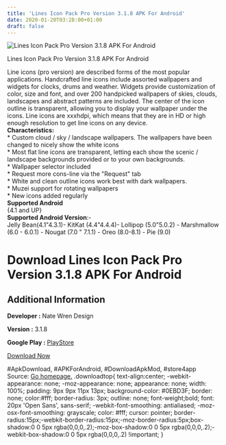 ```yaml
---
title: 'Lines Icon Pack Pro Version 3.1.8 APK For Android'
date: 2020-01-20T03:28:00+01:00
draft: false
---
```


![Lines Icon Pack Pro Version 3.1.8 APK For Android](https://i2.wp.com/apkhome.net/wp-content/uploads/2020/01/Lines-Icon-Pack-Pro-Version-3.1.8.png "Lines Icon Pack Pro Version 3.1.8 APK For Android")

  

Lines Icon Pack Pro Version 3.1.8 APK For Android

Line icons (pro version) are described forms of the most popular applications. Handcrafted line icons include assorted wallpapers and widgets for clocks, drums and weather. Widgets provide customization of color, size and font, and over 200 handpicked wallpapers of skies, clouds, landscapes and abstract patterns are included. The center of the icon outline is transparent, allowing you to display your wallpaper under the icons. Line icons are xxxhdpi, which means that they are in HD or high enough resolution to get line icons on any device.  
**Characteristics:**  
\* Custom cloud / sky / landscape wallpapers. The wallpapers have been changed to nicely show the white icons  
\* Most flat line icons are transparent, letting each show the scenic / landscape backgrounds provided or to your own backgrounds.  
\* Wallpaper selector included  
\* Request more cons-line via the "Request" tab  
\* White and clean outline icons work best with dark wallpapers.  
\* Muzei support for rotating wallpapers  
\* New icons added regularly  
**Supported Android**  
{4.1 and UP}  
**Supported Android Version**:-  
Jelly Bean(4.1"4.3.1)- KitKat (4.4"4.4.4)- Lollipop (5.0"5.0.2) - Marshmallow (6.0 - 6.0.1) - Nougat (7.0 " 7.1.1) - Oreo (8.0-8.1) - Pie (9.0)

Download Lines Icon Pack Pro Version 3.1.8 APK For Android
==========================================================

Additional Information
----------------------

**Developer :** Nate Wren Design

**Version :** 3.1.8

**Google Play :** [PlayStore](https://play.google.com/store/apps/details?id=com.natewren.lines&hl=en)

  

[Download Now](https://store4app.co/post/lines-icon-pack-pro-version-3-1-8-apk-for-android_1579455048)

  
#ApkDownload, #APKForAndroid, #DownloadApkMod, #store4app  
Source: [Go homepage.](https://store4app.co/post/lines-icon-pack-pro-version-3-1-8-apk-for-android_1579455048) .downloadtop{ text-align:center; -webkit-appearance: none; -moz-appearance: none; appearance: none; width: 100%; padding: 9px 9px 11px 13px; background-color: #0EBD3F; border: none; color:#fff; border-radius: 3px; outline: none; font-weight;bold; font: 20px 'Open Sans', sans-serif; -webkit-font-smoothing: antialiased; -moz-osx-font-smoothing: grayscale; color: #fff; cursor: pointer; border-radius:15px;-webkit-border-radius:15px;-moz-border-radius:5px;box-shadow:0 0 5px rgba(0,0,0,.2);-moz-box-shadow:0 0 5px rgba(0,0,0,.2);-webkit-box-shadow:0 0 5px rgba(0,0,0,.2) !important; }